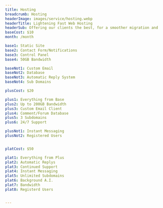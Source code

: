 ```yaml
---
title: Hosting
breadcrumb: Hosting
headerImage: images/service/hosting.webp
headerTitle: Lightening Fast Web Hosting
headerSub: Offering our clients the best, for a smoother migration and higher site speeds. All plans come with a personalized control panel so you never have to wonder. Membership is exclusively available for our clients
baseCost: $10
month: /month

base1: Static Site
base2: Contact Form/Notifications
base3: Control Panel
base4: 50GB Bandwidth

baseNot1: Custom Email
baseNot2: Database
baseNot3: Automatic Reply System
baseNot4: Sub Domains

plusCost: $20

plus1: Everything from Base
plus2: Up to 200GB Bandwidth
plus3: Custom Email Client
plus4: Comment/Forum Database
plus5: 3 Subdomains
plus6: 24/7 Support

plusNot1: Instant Messaging
plusNot2: Registered Users


platCost: $50

plat1: Everything from Plus
plat2: Automatic Replys
plat3: Continued Support
plat4: Instant Messaging
plat5: Unlimited Subdomains
plat6: Background A.I.
plat7: Bandwidth
plat8: Registerd Users


---
```

